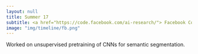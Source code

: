 ```yaml
---
layout: null
title: Summer 17
subtitle: <a href="https://code.facebook.com/ai-research/"> Facebook Computer Vision </a>
image: "img/timeline/fb.png"
---
```

Worked on unsupervised pretraining of CNNs for semantic segmentation.